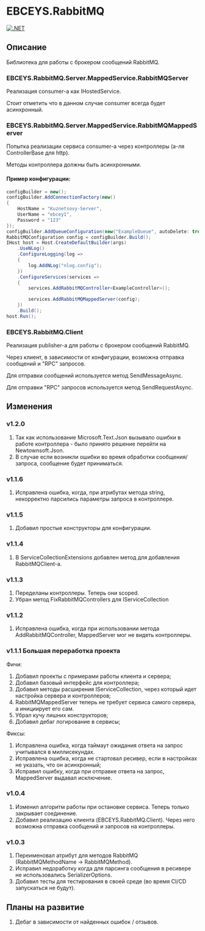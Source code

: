 # EBCEYS.RabbitMQ

[![.NET](https://github.com/EBCEYS/EBCEYS.RabbitMQ/actions/workflows/dotnet.yml/badge.svg)](https://github.com/EBCEYS/EBCEYS.RabbitMQ/actions/workflows/dotnet.yml)

## Описание

Библиотека для работы с брокером сообщений RabbitMQ.

### EBCEYS.RabbitMQ.Server.MappedService.RabbitMQServer

Реализация consumer-a как IHostedService.

Стоит отметить что в данном случае consumer всегда будет асинхронный.

### EBCEYS.RabbitMQ.Server.MappedService.RabbitMQMappedServer

Попытка реализации сервиса consumer-a через контроллеры (а-ля ControllerBase для http).

Методы контроллера должны быть асинхронными.

#### Пример конфигурации:
```cs
configBuilder = new();
configBuilder.AddConnectionFactory(new()
{
    HostName = "Kuznetsovy-Server",
    UserName = "ebcey1",
    Password = "123"
});
configBuilder.AddQueueConfiguration(new("ExampleQueue", autoDelete: true));
RabbitMQConfiguration config = configBuilder.Build();
IHost host = Host.CreateDefaultBuilder(args)
    .UseNLog()
    .ConfigureLogging(log =>
    {
        log.AddNLog("nlog.config");
    })
    .ConfigureServices(services =>
    {
        services.AddRabbitMQController<ExampleController>();

        services.AddRabbitMQMappedServer(config);
    })
    .Build();
host.Run();
```

### EBCEYS.RabbitMQ.Client
Реализация publisher-a для работы с брокером сообщений RabbitMQ.

Через клиент, в зависимости от конфигурации, возможна отправка сообщений и "RPC" запросов.

Для отправки сообщений используется метод SendMessageAsync.

Для отправки "RPC" запросов используется метод SendRequestAsync.


## Изменения
### v1.2.0
1) Так как использование Microsoft.Text.Json вызывало ошибки в работе контроллера - было принято решение перейти на Newtownsoft.Json.
2) В случае если возникли ошибки во время обработки сообщения/запроса, сообщение будет приниматься.
### v1.1.6
1) Исправлена ошибка, когда, при атрибутах метода string, некорректно парсились параметры запроса в контроллере.
### v1.1.5
1) Добавил простые конструкторы для конфигурации.
### v1.1.4
1) В ServiceCollectionExtensions добавлен метод для добавления RabbitMQClient-a.
### v1.1.3
1) Переделаны контроллеры. Теперь они scoped.
2) Убран метод FixRabbitMQControllers для IServiceCollection
### v1.1.2
1) Исправлена ошибка, когда при использовании метода AddRabbitMQController, MappedServer мог не видеть контроллеры.
### v1.1.1 Большая переработка проекта
Фичи:
1) Добавил проекты с примерами работы клиента и сервера;
2) Добавил базовый интерфейс для контроллера;
3) Добавил методы расширения IServiceCollection, через который идет настройка сервера и контроллеров;
4) RabbitMQMappedServer теперь не требует сервиса самого сервера, а инициирует его сам.
5) Убрал кучу лишних конструкторов;
6) Добавил дебаг логирование в сервисы;

Фиксы:

1) Исправлена ошибка, когда таймаут ожидания ответа на запрос учитывался в миллисекундах.
2) Исправлена ошибка, когда не стартовал ресивер, если в настройках не указать, что он асинхронный;
3) Исправил ошибку, когда при отправке ответа на запрос, MappedServer выдавал исключение.
### v1.0.4
1) Изменил алгоритм работы при остановке сервиса. Теперь только закрывает соединение.
2) Добавил реализацию клиента (EBCEYS.RabbitMQ.Client). Через него возможна отправка сообщений и запросов на контроллеры.
### v1.0.3
1) Переименовал атрибут для методов RabbitMQ (RabbitMQMethodName -> RabbitMQMethod).
2) Исправил недоработку когда для парсинга сообщения в ресивере не использовались SerializerOptions.
3) Добавил тесты для тестирования в своей среде (во время CI/CD запускаться не будут).


## Планы на развитие
1) Дебаг в зависимости от найденных ошибок / отзывов.